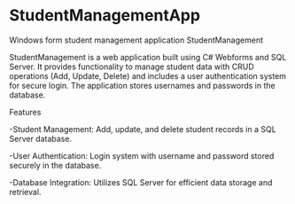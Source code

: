 # StudentManagementApp
 Windows form student management application
StudentManagement

StudentManagement is a web application built using C# Webforms and SQL Server. It provides functionality to manage student data with CRUD operations (Add, Update, Delete) and includes a user authentication system for secure login. The application stores usernames and passwords in the database.

Features




-Student Management: Add, update, and delete student records in a SQL Server database.



-User Authentication: Login system with username and password stored securely in the database.



-Database Integration: Utilizes SQL Server for efficient data storage and retrieval.
